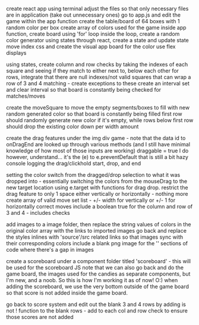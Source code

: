 create react app using terminal 
adjust the files so that only necessary files are in application (take out unnecessary ones)
go to app.js and edit the game within the app function
    create the table/board of 64 boxes with 1 random color per box
    create array of colors used for the game
    inside app function, create board using 'for' loop 
    inside the loop, create a random color generator
    using states through react, create a state and update state
move index css and create the visual app board for the color use flex displays

using states, create column and row checks by taking the indexes of each square and seeing if they match to either next to, below each other
for rows, integrate that there are null indexes/not valid squares that can wrap a row of 3 and 4 matching - create exceptions to these
create an interval set and clear interval so that board is constantly being checked for matches/moves

create the moveSquare to move the empty segments/boxes to fill with new random generated color so that board is constantly being filled
    first row should randomly generate new color if it's empty, while rows below first row should drop the existing color down per width amount 

create the drag features under the img div game - note that the data id to onDragEnd are looked up through various methods (and I still have minimal knowledge of how most of those inputs are working)
    draggable = true I do however, understand... it's the (e) to e.preventDefault that is still a bit hazy
    console logging the drag/clickhold start, drop, and end

setting the color switch from the dragged/drop selection to what it was dropped into - essentially switching the colors from the mouseDrag to the new target location using e.target with functions for drag drop.
    restrict the drag feature to only 1 space either vertically or horizontally - nothing more
    create array of valid move set list - +/- width for vertically or +/- 1 for horizontally correct moves
        include a boolean true for the column and row of 3 and 4  - includes checks 

add images to a image folder, then replace the string values of colors in the original color array with the links to imported images
go back and replace the styles inlines with 'source'/src related links so that images sync with their corresponding colors
include a blank png image for the '' sections of code where there's a gap in images

create a scoreboard under a component folder titled 'scoreboard' - this will be used for the scoreboard JS 
    note that we can also go back and do the game board, the images used for the candies as separate components, but I'm new, and a noob. So this is how I'm working it as of now!  O:)
    when adding the scoreboard, we use the very bottom outside of the game board so that score is not added inside the game board.

go back to score system and edit out the blank 3 and 4 rows by adding is not ! function to the blank rows - add to each col and row check to ensure those scores are not added